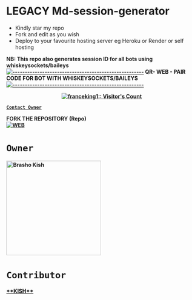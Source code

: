 # LEGACY Md-session-generator
- Kindly star my repo
- Fork and edit as you wish
- Deploy to your favourite hosting server eg Heroku or Render or self hosting

<strong>NB:<strong/> This repo also generates session ID for all bots using whiskeysockets/baileys
[![-----------------------------------------------------](https://raw.githubusercontent.com/andreasbm/readme/master/assets/lines/colored.png)](#table-of-contents)
QR- WEB - PAIR CODE FOR BOT WITH WHISKEYSOCKETS/BAILEYS
[![-----------------------------------------------------](https://raw.githubusercontent.com/andreasbm/readme/master/assets/lines/colored.png)](#table-of-contents)
<p align="center">
   <a href="https://github.com/Brashokish">
    
     
</a>
   <a aria-label="QRis free to use" href="https://whatsapp.com/channel/0029VaUJjME4Y9lf2giQJC3t" target="_blank">
 <p align="center"><img src="https://profile-counter.glitch.me/{Brashokish}/count.svg" alt="franceking1:: Visitor's Count" /></p>



[`Contact Owner`](https://wa.me/25475735905972)

FORK THE REPOSITORY (Repo) 
    <br>
<a href="https://github.com/Brashokish/Legacy-Md-Session/fork"><img title="WEB" src="https://img.shields.io/badge/FORK LEGACY-QR?color=black&style=for-the-badge&logo=stackshare"></a>


# `Owner`

 <a href="https://github.com/Brashokish"><img src="https://telegra.ph/file/61cc2fe7866ef604d4506.jpg" width="250" height="250" alt="Brasho Kish"/></a>

# `Contributor` 
<a href="https://github.com/Brashokish">
**KISH**
   
